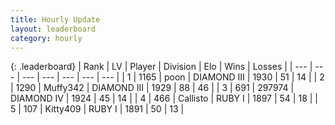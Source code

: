 ```yaml
---
title: Hourly Update
layout: leaderboard
category: hourly
---
```


{: .leaderboard}
| Rank | LV | Player | Division | Elo | Wins | Losses |
| --- | --- | --- | --- | --- | --- | --- |
| <span data-change="0">1</span> | 1165 | <span title="ID: 540690">poon</span> | DIAMOND III | <span data-change="0">1930</span> | <span data-change="0">51</span> | <span data-change="0">14</span> |
| <span data-change="0">2</span> | 1290 | <span title="ID: 720567">Muffy342</span> | DIAMOND III | <span data-change="0">1929</span> | <span data-change="0">88</span> | <span data-change="0">46</span> |
| <span data-change="0">3</span> | 691 | <span title="ID: 544038">297974</span> | DIAMOND IV | <span data-change="0">1924</span> | <span data-change="0">45</span> | <span data-change="0">14</span> |
| <span data-change="0">4</span> | 466 | <span title="ID: 619928">Callisto</span> | RUBY I | <span data-change="0">1897</span> | <span data-change="0">54</span> | <span data-change="0">18</span> |
| <span data-change="7">5</span> | 107 | <span title="ID: 459203">Kitty409</span> | RUBY I | <span data-change="41">1891</span> | <span data-change="5">50</span> | <span data-change="0">13</span> |